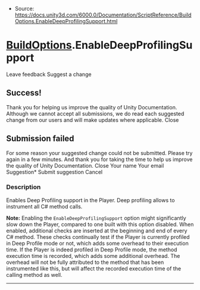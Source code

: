 * Source: https://docs.unity3d.com/6000.0/Documentation/ScriptReference/BuildOptions.EnableDeepProfilingSupport.html

#  [BuildOptions](https://docs.unity3d.com/6000.0/Documentation/ScriptReference/BuildOptions.html).EnableDeepProfilingSupport
Leave feedback
Suggest a change
## Success!
Thank you for helping us improve the quality of Unity Documentation. Although we cannot accept all submissions, we do read each suggested change from our users and will make updates where applicable.
Close
## Submission failed
For some reason your suggested change could not be submitted. Please <a>try again</a> in a few minutes. And thank you for taking the time to help us improve the quality of Unity Documentation.
Close
Your name Your email Suggestion* Submit suggestion
Cancel
### Description
Enables Deep Profiling support in the Player.
Deep profiling allows to instrument all C# method calls.  
  
**Note:** Enabling the `EnableDeepProfilingSupport` option might significantly slow down the Player, compared to one built with this option disabled. When enabled, additional checks are inserted at the beginning and end of every C# method. These checks continually test if the Player is currently profiled in Deep Profile mode or not, which adds some overhead to their execution time. If the Player is indeed profiled in Deep Profile mode, the method execution time is recorded, which adds some additional overhead. The overhead will not be fully attributed to the method that has been instrumented like this, but will affect the recorded execution time of the calling method as well.
* * *

